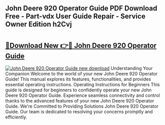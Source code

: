 ## John Deere 920 Operator Guide PDF Download Free - Part-vdx User Guide Repair - Service Owner Edition h2Cvj

# <h2><a href="http://bc51490.oget.top/?id=John+Deere+920+Operator+Guide">🔗Download New 👉🔴 John Deere 920 Operator Guide</a></h2>

[![John Deere 920 Operator Guide new download](https://i.imgur.com/5g1atiW.png)](http://bc51490.oget.top/?id=John+Deere+920+Operator+Guide)
Understanding Your Companion Welcome to the world of your new John Deere 920 Operator Guide! This manual explores its features, functionalities, and provides essential operating instructions. Operating Instructions for Beginners This guide is designed for beginners to confidently operate your new John Deere 920 Operator Guide. Experience seamless connectivity and control thanks to the advanced features of your new John Deere 920 Operator Guide. We're Committed to Providing Solutions John Deere 920 Operator Guide. Our team is dedicated to resolving your concerns promptly and efficiently.
